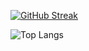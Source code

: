 [![GitHub Streak](https://streak-stats.demolab.com?user=cirillojon&theme=tokyonight-duo)](https://git.io/streak-stats)


![Top Langs](https://github-readme-stats.vercel.app/api/top-langs/?username=cirillojon&size_weight=0.15&count_weight=0.85&langs_count=10)


<!--
**cirillojon/cirillojon** is a ✨ _special_ ✨ repository because its `README.md` (this file) appears on your GitHub profile.

Here are some ideas to get you started:

- 🔭 I’m currently working on ...
- 🌱 I’m currently learning ...
- 👯 I’m looking to collaborate on ...
- 🤔 I’m looking for help with ...
- 💬 Ask me about ...
- 📫 How to reach me: ...
- 😄 Pronouns: ...
- ⚡ Fun fact: ...
-->
